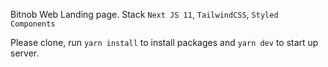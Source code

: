 
Bitnob Web Landing page.
Stack `Next JS 11`, `TailwindCSS`, `Styled Components`

Please clone, run `yarn install` to install packages and `yarn dev` to start up server.
